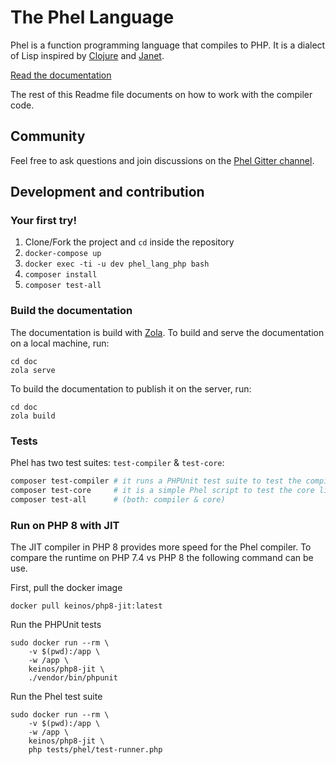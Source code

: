 # The Phel Language

Phel is a function programming language that compiles to PHP. It is a dialect of Lisp inspired by [Clojure](https://clojure.org/) and [Janet](https://janet-lang.org/).

[Read the documentation](https://phel-lang.org)

The rest of this Readme file documents on how to work with the compiler code.

## Community

Feel free to ask questions and join discussions on the [Phel Gitter channel](https://gitter.im/phel-lang/community).


## Development and contribution

### Your first try!

1. Clone/Fork the project and `cd` inside the repository
2. `docker-compose up`
3. `docker exec -ti -u dev phel_lang_php bash`
4. `composer install`
5. `composer test-all`

### Build the documentation

The documentation is build with [Zola](https://www.getzola.org/). To build and serve the documentation on a local machine, run:

```
cd doc
zola serve
```

To build the documentation to publish it on the server, run:

```
cd doc
zola build
```

### Tests

Phel has two test suites: `test-compiler` & `test-core`:

```bash
composer test-compiler # it runs a PHPUnit test suite to test the compiler itself.
composer test-core     # it is a simple Phel script to test the core library.
composer test-all      # (both: compiler & core)
```

### Run on PHP 8 with JIT

The JIT compiler in PHP 8 provides more speed for the Phel compiler. To compare the runtime on PHP 7.4 vs PHP 8 the following command can be use.

First, pull the docker image

```
docker pull keinos/php8-jit:latest
```

Run the PHPUnit tests
```
sudo docker run --rm \
    -v $(pwd):/app \
    -w /app \
    keinos/php8-jit \
    ./vendor/bin/phpunit
```

Run the Phel test suite
```
sudo docker run --rm \
    -v $(pwd):/app \
    -w /app \
    keinos/php8-jit \
    php tests/phel/test-runner.php
```

